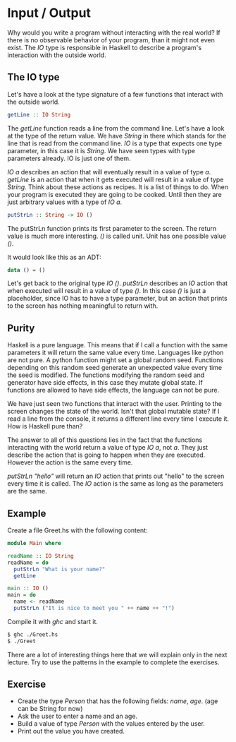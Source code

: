# Input / Output

Why would you write a program without interacting with the real world?  If there
is no observable behavior of your program, than it might not even exist.  The *IO*
type is responsible in Haskell to describe a program's interaction with the
outside world.

## The IO type

Let's have a look at the type signature of a few functions that interact with
the outside world.

``` haskell
getLine :: IO String
```

The *getLine* function reads a line from the command line.  Let's have a look at
the type of the return value.  We have *String* in there which stands for the
line that is read from the command line.  *IO* is a type that expects one type
parameter, in this case it is *String*. We have seen types with type parameters
already.  IO is just one of them.

*IO a* describes an action that will eventually result in a value of type *a*.
*getLine* is an action that when it gets executed will result in a value of type
*String*.  Think about these actions as recipes.  It is a list of things to do.
When your program is executed they are going to be cooked.  Until then they are
just arbitrary values with a type of *IO a*.

``` haskell
putStrLn :: String -> IO ()
```

The putStrLn function prints its first parameter to the screen.  The return
value is much more interesting.  *()* is called unit.  Unit has one possible
value *()*.

It would look like this as an ADT:
``` haskell
data () = ()
```

Let's get back to the original type *IO ()*.  *putStrLn* describes an *IO*
action that when executed will result in a value of type *()*.  In this case
*()* is just a placeholder, since IO has to have a type parameter, but an action
that prints to the screen has nothing meaningful to return with.

## Purity

Haskell is a pure language.  This means that if I call a function with the same
parameters it will return the same value every time.  Languages like python are
not pure.  A python function might set a global random seed.  Functions
depending on this random seed generate an unexpected value every time the seed
is modified.  The functions modifying the random seed and generator have side
effects,  in this case they mutate global state.  If functions are allowed to
have side effects, the language can not be pure.

We have just seen two functions that interact with the user.  Printing to the
screen changes the state of the world.  Isn't that global mutable state?  If I
read a line from the console, it returns a different line every time I execute
it.  How is Haskell pure than?

The answer to all of this questions lies in the fact that the functions
interacting with the world return a value of type *IO a*, not *a*.  They just
describe the action that is going to happen when they are executed.  However the
action is the same every time.

*putStrLn "hello"* will return an *IO* action that prints out "hello" to the
screen every time it is called.  The *IO* action is the same as long as the
parameters are the same.

## Example

Create a file Greet.hs with the following content:
``` haskell
module Main where

readName :: IO String
readName = do
  putStrLn "What is your name?"
  getLine

main :: IO ()
main = do
  name <- readName
  putStrLn ("It is nice to meet you " ++ name ++ "!")
```

Compile it with *ghc* and start it.

``` bash
$ ghc ./Greet.hs
$ ./Greet
```

There are a lot of interesting things here that we will explain only in the next
lecture.  Try to use the patterns in the example to complete the exercises.

## Exercise
  * Create the type *Person* that has the following fields: *name*, *age*. (age
    can be String for now)
  * Ask the user to enter a name and an age.
  * Build a value of type *Person* with the values entered by the user.
  * Print out the value you have created.
